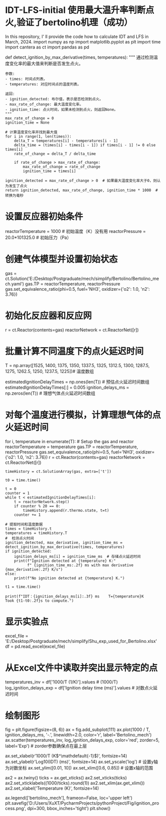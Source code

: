 # IDT-LFS-initial 使用最大温升率判断点火,验证了bertolino机理（成功）
In this repository, I' ll provide the code how to calculate IDT and LFS in March, 2024.
import numpy as np
import matplotlib.pyplot as plt
import time
import cantera as ct
import pandas as pd

def detect_ignition_by_max_derivative(times, temperatures):
    """
    通过检测温度变化率的最大值来判断是否发生点火。

    参数:
    - times: 时间点列表。
    - temperatures: 对应时间点的温度列表。

    返回:
    - ignition_detected: 布尔值，表示是否检测到点火。
    - max_rate_of_change: 最大温度变化率。
    - ignition_time: 点火时间，如果未检测到点火，则返回None。
    """
    max_rate_of_change = 0
    ignition_time = None

    # 计算温度变化率并找到最大值
    for i in range(1, len(times)):
        delta_T = temperatures[i] - temperatures[i - 1]
        delta_time = (times[i] - times[i - 1]) if times[i - 1] != 0 else times[i]
        rate_of_change = delta_T / delta_time

        if rate_of_change > max_rate_of_change:
            max_rate_of_change = rate_of_change
            ignition_time = times[i]

    ignition_detected = max_rate_of_change > 0  # 如果最大温度变化率大于0，则认为发生了点火
    return ignition_detected, max_rate_of_change, ignition_time * 1000  # 转换为毫秒

# 设置反应器初始条件
reactorTemperature = 1000  # 初始温度（K）没有用
reactorPressure = 20.0*101325.0  # 初始压力（Pa）
# 创建气体模型并设置初始状态
gas = ct.Solution('E:/Desktop/Postgraduate/mech/simplify/Bertolino/Bertolino_mech.yaml')
gas.TP = reactorTemperature, reactorPressure
gas.set_equivalence_ratio(phi=0.5, fuel='NH3', oxidizer={'o2': 1.0, 'n2': 3.76})
# 初始化反应器和反应网
r = ct.Reactor(contents=gas)
reactorNetwork = ct.ReactorNet([r])

# 批量计算不同温度下的点火延迟时间
T = np.array([1525, 1400, 1375, 1350, 1337.5, 1325, 1312.5,
              1300, 1287.5, 1275, 1262.5, 1250, 1237.5, 1225])# 温度数组

estimatedIgnitionDelayTimes = np.ones(len(T))  # 预估点火延迟时间数组
estimatedIgnitionDelayTimes[:] = 0.005
ignition_delays_ms = np.zeros(len(T))  # 理想气体点火延迟时间数组
# 对每个温度进行模拟，计算理想气体的点火延迟时间
for i, temperature in enumerate(T):
    # Setup the gas and reactor
    reactorTemperature = temperature
    gas.TP = reactorTemperature, reactorPressure
    gas.set_equivalence_ratio(phi=0.5, fuel='NH3',
                              oxidizer={'o2': 1.0, 'n2': 3.76})
    r = ct.Reactor(contents=gas)
    reactorNetwork = ct.ReactorNet([r])

    timeHistory = ct.SolutionArray(gas, extra=['t'])

    t0 = time.time()

    t = 0
    counter = 1
    while t < estimatedIgnitionDelayTimes[i]:
        t = reactorNetwork.step()
        if counter % 20 == 0:
            timeHistory.append(r.thermo.state, t=t)
        counter += 1

    # 提取时间和温度数据
    times = timeHistory.t
    temperatures = timeHistory.T
    #  检测点火时间
    ignition_detected, max_derivative, ignition_time_ms = detect_ignition_by_max_derivative(times, temperatures)
    if ignition_detected:
        ignition_delays_ms[i] = ignition_time_ms  # 存储点火延迟时间
        print(f"Ignition detected at {temperature} K:"
              f" {ignition_time_ms:.2f} ms with max derivative {max_derivative:.2f} K/s")
    else:
        print(f"No ignition detected at {temperature} K.")

    t1 = time.time()

    print(f"IDT：{ignition_delays_ms[i]:.3f} ms    T={temperature}K    Took {t1-t0:.2f}s to compute.")


# 显示实验点
excel_file = 'E:/Desktop/Postgraduate/mech/simplify/Shu_exp_used_for_Bertolino.xlsx'
df = pd.read_excel(excel_file)
# 从Excel文件中读取并突出显示特定的点
temperatures_inv = df['1000/T (1/K)'].values  # (1000/T)
log_ignition_delays_exp = df['Ignition delay time (ms)'].values  # 对数点火延迟时间

# 绘制图形
fig = plt.figure(figsize=(8, 6))
ax = fig.add_subplot(111)
ax.plot(1000 / T, ignition_delays_ms, '-.', linewidth=2.0, color='r', label='Bertolino_mech')
ax.scatter(temperatures_inv, log_ignition_delays_exp, color='red', zorder=5, label='Exp') #  zorder参数确保点在最上层

ax.set_xlabel(r'1000/T (K$^\mathdefault{-1}$)', fontsize=14)
ax.set_ylabel(r'Log10(IDT) (ms)', fontsize=14)
ax.set_yscale('log')  # 设置y轴为对数坐标
ax.set_ylim([0.01, 10])
ax.set_xlim([0.6, 0.85])  # 设置x轴的范围

ax2 = ax.twiny()
ticks = ax.get_xticks()
ax2.set_xticks(ticks)
ax2.set_xticklabels((1000/ticks).round(1))
ax2.set_xlim(ax.get_xlim())
ax2.set_xlabel('Temperature (K)', fontsize=14)

ax.legend(['bertolino_mech'], frameon=False, loc='upper left')
plt.savefig('D:/Users/XuXT/PycharmProjects/pythonProject/Fig/ignition_process.png',
            dpi=300, bbox_inches='tight')
plt.show()
